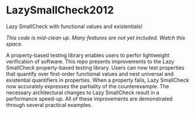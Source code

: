LazySmallCheck2012
==================

Lazy SmallCheck with functional values and existentials!

_This code is mid-clean up. Many features are not yet
included. Watch this space._

A property-based testing library enables users to perfor
lightweight verification of software. This repo presents
improvements to the Lazy SmallCheck property-based testing
library. Users can now test properties that quantify over 
first-order functional values and nest universal and
existential quantifiers in properties. When a property 
fails, Lazy SmallCheck now accurately expresses the 
partiality of the counterexample. The necessary
architectural changes to Lazy SmallCheck result in a
performance speed-up. All of these improvements are
demonstrated through several practical examples.
